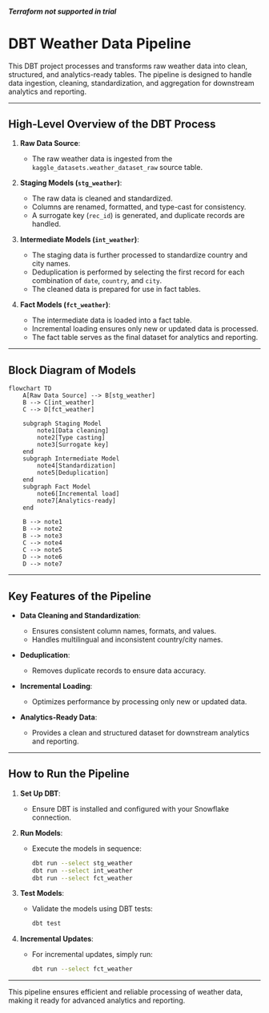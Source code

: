 ##### Terraform not supported in trial

# DBT Weather Data Pipeline

This DBT project processes and transforms raw weather data into clean, structured, and analytics-ready tables. The pipeline is designed to handle data ingestion, cleaning, standardization, and aggregation for downstream analytics and reporting.

---

## High-Level Overview of the DBT Process

1. **Raw Data Source**:
   - The raw weather data is ingested from the `kaggle_datasets.weather_dataset_raw` source table.

2. **Staging Models (`stg_weather`)**:
   - The raw data is cleaned and standardized.
   - Columns are renamed, formatted, and type-cast for consistency.
   - A surrogate key (`rec_id`) is generated, and duplicate records are handled.

3. **Intermediate Models (`int_weather`)**:
   - The staging data is further processed to standardize country and city names.
   - Deduplication is performed by selecting the first record for each combination of `date`, `country`, and `city`.
   - The cleaned data is prepared for use in fact tables.

4. **Fact Models (`fct_weather`)**:
   - The intermediate data is loaded into a fact table.
   - Incremental loading ensures only new or updated data is processed.
   - The fact table serves as the final dataset for analytics and reporting.

---

## Block Diagram of Models

```mermaid
flowchart TD
    A[Raw Data Source] --> B[stg_weather]
    B --> C[int_weather]
    C --> D[fct_weather]

    subgraph Staging Model
        note1[Data cleaning]
        note2[Type casting]
        note3[Surrogate key]
    end
    subgraph Intermediate Model
        note4[Standardization]
        note5[Deduplication]
    end
    subgraph Fact Model
        note6[Incremental load]
        note7[Analytics-ready]
    end

    B --> note1
    B --> note2
    B --> note3
    C --> note4
    C --> note5
    D --> note6
    D --> note7

```



---

## Key Features of the Pipeline

- **Data Cleaning and Standardization**:
  - Ensures consistent column names, formats, and values.
  - Handles multilingual and inconsistent country/city names.

- **Deduplication**:
  - Removes duplicate records to ensure data accuracy.

- **Incremental Loading**:
  - Optimizes performance by processing only new or updated data.

- **Analytics-Ready Data**:
  - Provides a clean and structured dataset for downstream analytics and reporting.

---

## How to Run the Pipeline

1. **Set Up DBT**:
   - Ensure DBT is installed and configured with your Snowflake connection.

2. **Run Models**:
   - Execute the models in sequence:
     ```bash
     dbt run --select stg_weather
     dbt run --select int_weather
     dbt run --select fct_weather
     ```

3. **Test Models**:
   - Validate the models using DBT tests:
     ```bash
     dbt test
     ```

4. **Incremental Updates**:
   - For incremental updates, simply run:
     ```bash
     dbt run --select fct_weather
     ```

---

This pipeline ensures efficient and reliable processing of weather data, making it ready for advanced analytics and reporting.